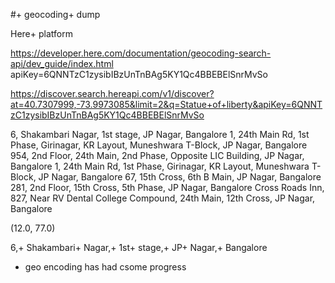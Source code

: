 #+ geocoding+ dump


Here+ platform 

https://developer.here.com/documentation/geocoding-search-api/dev_guide/index.html
apiKey=6QNNTzC1zysibIBzUnTnBAg5KY1Qc4BBEBElSnrMvSo

https://discover.search.hereapi.com/v1/discover?at=40.7307999,-73.9973085&limit=2&q=Statue+of+liberty&apiKey=6QNNTzC1zysibIBzUnTnBAg5KY1Qc4BBEBElSnrMvSo



6, Shakambari Nagar, 1st stage, JP Nagar, Bangalore
1, 24th Main Rd, 1st Phase, Girinagar, KR Layout, Muneshwara T-Block, JP Nagar, Bangalore
954, 2nd Floor, 24th Main, 2nd Phase, Opposite LIC Building, JP Nagar, Bangalore
1, 24th Main Rd, 1st Phase, Girinagar, KR Layout, Muneshwara T-Block, JP Nagar, Bangalore
67, 15th Cross, 6th B Main, JP Nagar, Bangalore
281, 2nd Floor, 15th Cross, 5th Phase, JP Nagar, Bangalore
Cross Roads Inn, 827, Near RV Dental College Compound, 24th Main, 12th Cross, JP Nagar, Bangalore


(12.0, 77.0)


6,+ Shakambari+ Nagar,+ 1st+ stage,+ JP+ Nagar,+ Bangalore



* geo encoding has had csome progress

